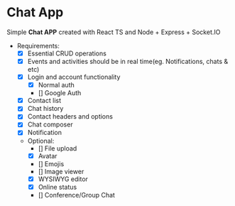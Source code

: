 # Chat App

Simple **Chat APP** created with React TS and Node + Express + Socket.IO

- Requirements:
  - [x] Essential CRUD operations
  - [x] Events and activities should be in real time(eg. Notifications, chats &amp; etc)
  - [x] Login and account functionality
    - [x] Normal auth
    - [] Google Auth
  - [x] Contact list
  - [x] Chat history
  - [x] Contact headers and options
  - [x] Chat composer
  - [x] Notification
  - Optional:
    - [] File upload
    - [x] Avatar
    - [] Emojis
    - [] Image viewer
    - [x] WYSIWYG editor
    - [x] Online status
    - [] Conference/Group Chat
